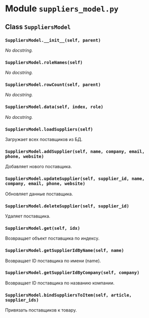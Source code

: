 # Module `suppliers_model.py`


## Class `SuppliersModel`


### `SuppliersModel.__init__(self, parent)`


_No docstring._


### `SuppliersModel.roleNames(self)`


_No docstring._


### `SuppliersModel.rowCount(self, parent)`


_No docstring._


### `SuppliersModel.data(self, index, role)`


_No docstring._


### `SuppliersModel.loadSuppliers(self)`


Загружает всех поставщиков из БД.


### `SuppliersModel.addSupplier(self, name, company, email, phone, website)`


Добавляет нового поставщика.


### `SuppliersModel.updateSupplier(self, supplier_id, name, company, email, phone, website)`


Обновляет данные поставщика.


### `SuppliersModel.deleteSupplier(self, supplier_id)`


Удаляет поставщика.


### `SuppliersModel.get(self, idx)`


Возвращает объект поставщика по индексу.


### `SuppliersModel.getSupplierIdByName(self, name)`


Возвращает ID поставщика по имени (name).


### `SuppliersModel.getSupplierIdByCompany(self, company)`


Возвращает ID поставщика по названию компании.


### `SuppliersModel.bindSuppliersToItem(self, article, supplier_ids)`


Привязать поставщиков к товару.

